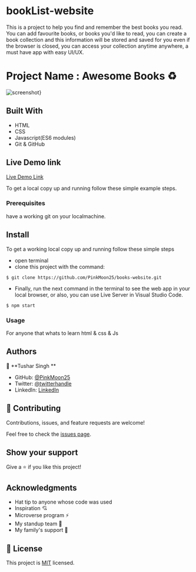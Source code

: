 # bookList-website

This is a project to help you find and remember the best books you read.
You can add favourite books, or books you'd like to read, you can create a book collection and this information will be stored and saved for you even if the browser is closed, you can access your collection anytime anywhere, a must have app with easy UI/UX.

# Project Name : Awesome Books ♻️

![screenshot}](./assets/Booklist2.png)


## Built With

- HTML 
- CSS
- Javascript(ES6 modules)
- Git & GitHub

## Live Demo link

[Live Demo Link](https://PinkMoon25.github.io/books-website/)


To get a local copy up and running follow these simple example steps.

### Prerequisites
have a working git on your localmachine.
## Install
To get a working local copy up and running follow these simple steps
- open terminal
- clone this project with the command:


```
$ git clone https://github.com/PinkMoon25/books-website.git
```
- Finally, run the next command in the terminal to see the web app in your local browser, or also, you can use Live Server in Visual Studio Code.
```
$ npm start
```
### Usage
For anyone that whats to learn html & css & Js


## Authors

👤 **Tushar Singh **

- GitHub: [@PinkMoon25](https://github.com/PinkMoon25/)
- Twitter: [@twitterhandle](https://twitter.com/TusharS90674484)
- LinkedIn: [LinkedIn](https://www.linkedin.com/in/tushar-singh-6b063a14b/)

## 🤝 Contributing

Contributions, issues, and feature requests are welcome!

Feel free to check the [issues page](https://github.com/PinkMoon25/books-website/issues).

## Show your support

Give a ⭐️ if you like this project!

## Acknowledgments

- Hat tip to anyone whose code was used
- Inspiration 💘
- Microverse program ⚡
- My standup team 🏹
- My family's support 🙌

## 📝 License

This project is [MIT](./MIT.md) licensed.